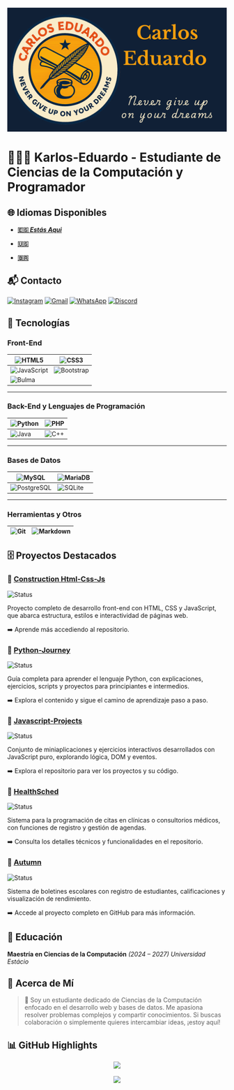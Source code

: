 ![BannerGit](./assets/BannerGit.png)

# 🧑🏼‍💻 Karlos-Eduardo - Estudiante de Ciencias de la Computación y Programador

## 🌐 Idiomas Disponibles

- **[🇪🇸 *Estás Aqui*](https://github.com/Karlos-Eduardo-Mrqs/Karlos-Eduardo-Mrqs/blob/main/README-ES.md)**

- **[🇺🇸](https://github.com/Karlos-Eduardo-Mrqs/Karlos-Eduardo-Mrqs/blob/main/README.md)**

- **[🇧🇷](https://github.com/Karlos-Eduardo-Mrqs/Karlos-Eduardo-Mrqs/blob/main/README-BR.md)**

## 📬 Contacto

[![Instagram](https://img.shields.io/badge/Instagram-E4405F?style=for-the-badge&logo=instagram&logoColor=white)](https://www.instagram.com/karlosmrqsdev/)
[![Gmail](https://img.shields.io/badge/Gmail-D14836?style=for-the-badge&logo=gmail&logoColor=white)](mailto:cadumcarlos@gmail.com)
[![WhatsApp](https://img.shields.io/badge/WhatsApp-25D366?style=for-the-badge&logo=whatsapp&logoColor=white)](https://wa.me/5521979667744)
[![Discord](https://img.shields.io/badge/Discord-7289DA?style=for-the-badge&logo=discord&logoColor=white)](https://discord.com/users/carloseduardo080765)

## 📱 Tecnologías

### Front-End

| ![HTML5](https://img.shields.io/badge/HTML5-E34F26?style=for-the-badge&logo=html5&logoColor=white) | ![CSS3](https://img.shields.io/badge/CSS3-1572B6?style=for-the-badge&logo=css3&logoColor=white) |
| -------------------------------------------------------------------------------------------------- | ------------------------------------------------------------------------------------------------ |
| ![JavaScript](https://img.shields.io/badge/JavaScript-323330?style=for-the-badge&logo=javascript&logoColor=F7DF1E) | ![Bootstrap](https://img.shields.io/badge/Bootstrap-563D7C?style=for-the-badge&logo=bootstrap&logoColor=white) |
| ![Bulma](https://img.shields.io/badge/bulma-00D0B1?style=for-the-badge&logo=bulma&logoColor=white) | &nbsp; |

---

### Back-End y Lenguajes de Programación

| ![Python](https://img.shields.io/badge/Python-3776AB?style=for-the-badge&logo=python&logoColor=white) | ![PHP](https://img.shields.io/badge/PHP-777BB4?style=for-the-badge&logo=php&logoColor=white) |
| ------------------------------------------------------------------------------------------------------- | ------------------------------------------------------------------------------------------------------ |
| ![Java](https://img.shields.io/badge/Java-ED8B00?style=for-the-badge&logo=openjdk&logoColor=white) | ![C++](https://img.shields.io/badge/C%2B%2B-00599C?style=for-the-badge&logo=c%2B%2B&logoColor=white) |

---

### Bases de Datos

| ![MySQL](https://img.shields.io/badge/MySQL-005C84?style=for-the-badge&logo=mysql&logoColor=white) | ![MariaDB](https://img.shields.io/badge/MariaDB-003545?style=for-the-badge&logo=mariadb&logoColor=white) |
| ---------------------------------------------------------------------------------------------------- | -------------------------------------------------------------------------------------------------------- |
| ![PostgreSQL](https://img.shields.io/badge/PostgreSQL-316192?style=for-the-badge&logo=postgresql&logoColor=white) | ![SQLite](https://img.shields.io/badge/sqlite-%2307405e.svg?style=for-the-badge&logo=sqlite&logoColor=white) |

---

### Herramientas y Otros

| ![Git](https://img.shields.io/badge/Git-F05032?style=for-the-badge&logo=git&logoColor=white) | ![Markdown](https://img.shields.io/badge/Markdown-000000?style=for-the-badge&logo=markdown&logoColor=white) |
| ---------------------------------------------------------------------------------------------------- | -------------------------------------------------------------------------------------------------------- |

## 🗄️ Proyectos Destacados

### 📁 [Construction Html-Css-Js](https://github.com/Karlos-Eduardo-Mrqs/Construction-Html-Css-Javascript)

![Status](https://img.shields.io/badge/status-in%20progress-yellow)

Proyecto completo de desarrollo front-end con HTML, CSS y JavaScript, que abarca estructura, estilos e interactividad de páginas web.

➡️ Aprende más accediendo al repositorio.

### 🐍 [Python-Journey](https://github.com/Karlos-Eduardo-Mrqs/Python-Journey)

![Status](https://img.shields.io/badge/status-in%20progress-yellow)

Guía completa para aprender el lenguaje Python, con explicaciones, ejercicios, scripts y proyectos para principiantes e intermedios.

➡️ Explora el contenido y sigue el camino de aprendizaje paso a paso.

### 💼 [Javascript-Projects](https://github.com/Karlos-Eduardo-Mrqs/Javascript-Projects)

![Status](https://img.shields.io/badge/status-maintenance-blue)

Conjunto de miniaplicaciones y ejercicios interactivos desarrollados con JavaScript puro, explorando lógica, DOM y eventos.

➡️ Explora el repositorio para ver los proyectos y su código.

### 🥼 [HealthSched](https://github.com/Karlos-Eduardo-Mrqs/Scheduling_Project-HealthSched)

![Status](https://img.shields.io/badge/status-maintenance-blue)

Sistema para la programación de citas en clínicas o consultorios médicos, con funciones de registro y gestión de agendas.

➡️ Consulta los detalles técnicos y funcionalidades en el repositorio.

### 🏫 [Autumn](https://github.com/Karlos-Eduardo-Mrqs/Bulletin_Project)

![Status](https://img.shields.io/badge/status-archived-lightgrey)

Sistema de boletines escolares con registro de estudiantes, calificaciones y visualización de rendimiento.

➡️ Accede al proyecto completo en GitHub para más información.

## 🏫 Educación

**Maestría en Ciencias de la Computación** *(2024 – 2027)* *Universidad Estácio*

## 📝 Acerca de Mí

> 🚀 Soy un estudiante dedicado de Ciencias de la Computación enfocado en el desarrollo web y bases de datos. Me apasiona resolver problemas complejos y compartir conocimientos. Si buscas colaboración o simplemente quieres intercambiar ideas, ¡estoy aquí!

## 📊 GitHub Highlights

<p align="center">
  <img height="180em" src="https://github-readme-stats.vercel.app/api?username=Karlos-Eduardo-Mrqs&show_icons=true&theme=blue-green" />
</p>

<p align="center">
  <img src="https://github-profile-trophy.vercel.app/?username=Karlos-Eduardo-Mrqs&theme=blue-green&column=4" />
</p>